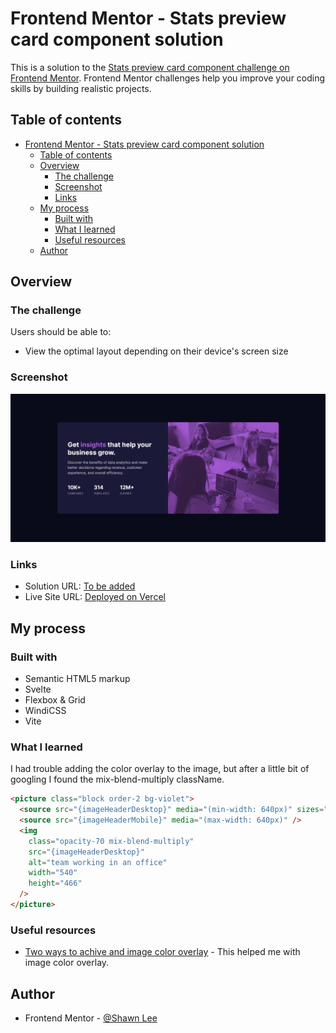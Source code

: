 # Frontend Mentor - Stats preview card component solution

This is a solution to the [Stats preview card component challenge on Frontend Mentor](https://www.frontendmentor.io/challenges/stats-preview-card-component-8JqbgoU62). Frontend Mentor challenges help you improve your coding skills by building realistic projects.

## Table of contents

- [Frontend Mentor - Stats preview card component solution](#frontend-mentor---stats-preview-card-component-solution)
  - [Table of contents](#table-of-contents)
  - [Overview](#overview)
    - [The challenge](#the-challenge)
    - [Screenshot](#screenshot)
    - [Links](#links)
  - [My process](#my-process)
    - [Built with](#built-with)
    - [What I learned](#what-i-learned)
    - [Useful resources](#useful-resources)
  - [Author](#author)

## Overview

### The challenge

Users should be able to:

- View the optimal layout depending on their device's screen size

### Screenshot

![Desktop Screenshot](./screenshots/screenshot-desktop.png)

### Links

- Solution URL: [To be added](https://your-solution-url.com)
- Live Site URL: [Deployed on Vercel](https://stats-preview-card-component-seven-virid.vercel.app/)

## My process

### Built with

- Semantic HTML5 markup
- Svelte
- Flexbox & Grid
- WindiCSS
- Vite

### What I learned

I had trouble adding the color overlay to the image, but after a little bit of googling I found the mix-blend-multiply className.

```html
<picture class="block order-2 bg-violet">
  <source src="{imageHeaderDesktop}" media="(min-width: 640px)" sizes="540x466" />
  <source src="{imageHeaderMobile}" media="(max-width: 640px)" />
  <img
    class="opacity-70 mix-blend-multiply"
    src="{imageHeaderDesktop}"
    alt="team working in an office"
    width="540"
    height="466"
  />
</picture>
```

### Useful resources

- [Two ways to achive and image color overlay](https://dev.to/ellen_dev/two-ways-to-achieve-an-image-colour-overlay-with-css-eio) - This helped me with image color overlay.

## Author

- Frontend Mentor - [@Shawn Lee](https://www.frontendmentor.io/profile/OGShawnLee)

